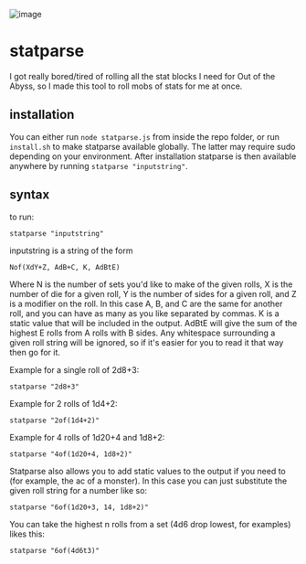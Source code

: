 ![image](https://user-images.githubusercontent.com/5431371/115607439-9bfb2680-a2aa-11eb-90e3-e2bd07765b28.png)

# statparse

I got really bored/tired of rolling all the stat blocks I need for Out of the Abyss, so I made this tool to roll mobs of stats for me at once.

## installation

You can either run `node statparse.js` from inside the repo folder, or run `install.sh` to make statparse available globally. The latter may require sudo depending on your environment. After installation statparse is then available anywhere by running `statparse "inputstring"`.

## syntax

to run:

`statparse "inputstring"`

inputstring is a string of the form

`Nof(XdY+Z, AdB+C, K, AdBtE)`

Where N is the number of sets you'd like to make of the given rolls, X is the
number of die for a given roll, Y is the number of sides for a given roll, and Z
is a modifier on the roll. In this case A, B, and C are the same for another
roll, and you can have as many as you like separated by commas. K is a static
value that will be included in the output. AdBtE will give the sum of the
highest E rolls from A rolls with B sides. Any whitespace surrounding a given
roll string will be ignored, so if it's easier for you to read it that way then
go for it.

Example for a single roll of 2d8+3:

`statparse "2d8+3"`

Example for 2 rolls of 1d4+2:

`statparse "2of(1d4+2)"`

Example for 4 rolls of 1d20+4 and 1d8+2:

`statparse "4of(1d20+4, 1d8+2)"`

Statparse also allows you to add static values to the output if you need to (for example, the ac of a monster). In this case you can just substitute the given roll string for a number like so:

`statparse "6of(1d20+3, 14, 1d8+2)"`

You can take the highest n rolls from a set (4d6 drop lowest, for examples)
likes this:

`statparse "6of(4d6t3)"`
